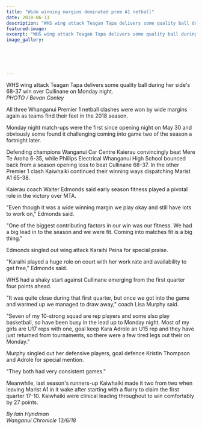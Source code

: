 ```yaml
---
title: "Wide winning margins dominated prem A1 netball"
date: 2018-06-13
description: "WHS wing attack Teagan Tapa delivers some quality ball during her side's 68-37 win over Cullinane..."
featured-image: 
excerpt: "WHS wing attack Teagan Tapa delivers some quality ball during her side's 68-37 win over Cullinane on Monday night."
image_gallery:
	
	
	
	
	
---
```


<p><span>WHS wing attack Teagan Tapa delivers some quality ball during her side's 68-37 win over Cullinane on Monday night. <br /><em>PHOTO / Bevan Conley</em></span></p>
<p class="element element-paragraph">All three Whanganui Premier 1 netball clashes were won by wide margins again as teams find their feet in the 2018 season.</p>
<p class="element element-paragraph">Monday night match-ups were the first since opening night on May 30 and obviously some found it challenging coming into game two of the season a fortnight later.</p>
<p class="element element-paragraph">Defending champions Wanganui Car Centre Kaierau convincingly beat Mere Te Aroha 6-35, while Phillips Electrical Whanganui High School bounced back from a season opening loss to beat Cullinane 68-37. In the other Premier 1 clash Kaiwhaiki continued their winning ways dispatching Marist A1 65-38.</p>
<p class="element element-paragraph">Kaierau coach Walter Edmonds said early season fitness played a pivotal role in the victory over MTA.</p>
<p class="element element-paragraph">"Even though it was a wide winning margin we play okay and still have lots to work on," Edmonds said.</p>
<p class="element element-paragraph">"One of the biggest contributing factors in our win was our fitness. We had a big lead in to the season and we were fit. Coming into matches fit is a big thing."</p>
<p class="element element-paragraph">Edmonds singled out wing attack Karaihi Peina for special praise.</p>
<p class="element element-paragraph">"Karaihi played a huge role on court with her work rate and availability to get free," Edmonds said.</p>
<p class="element element-paragraph">WHS had a shaky start against Cullinane emerging from the first quarter four points ahead.</p>
<p class="element element-paragraph">"It was quite close during that first quarter, but once we got into the game and warmed up we managed to draw away," coach Lisa Murphy said.</p>
<p class="element element-paragraph">"Seven of my 10-strong squad are rep players and some also play basketball, so have been busy in the lead up to Monday night. Most of my girls are U17 reps with one, goal keep Kara Adrole an U15 rep and they have just returned from tournaments, so there were a few tired legs out their on Monday."</p>
<p class="element element-paragraph">Murphy singled out her defensive players, goal defence Kristin Thompson and Adrole for special mention.</p>
<p class="element element-paragraph">"They both had very consistent games."</p>
<p class="element element-paragraph">Meanwhile, last season's runners-up Kaiwhaiki made it two from two when leaving Marist A1 in it wake after starting with a flurry to claim the first quarter 17-10. Kaiwhaiki were clinical leading throughout to win comfortably by 27 points.</p>
<p class="element element-paragraph"><em>By Iain Hyndman</em><br /><em>Wanganui Chronicle 13/6/18</em></p>

